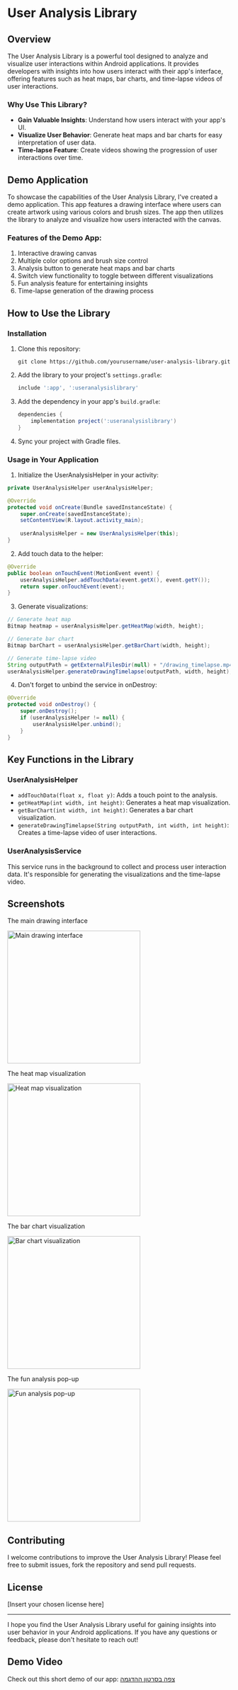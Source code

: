 # User Analysis Library

## Overview

The User Analysis Library is a powerful tool designed to analyze and visualize user interactions within Android applications. It provides developers with insights into how users interact with their app's interface, offering features such as heat maps, bar charts, and time-lapse videos of user interactions.

### Why Use This Library?

- **Gain Valuable Insights**: Understand how users interact with your app's UI.
- **Visualize User Behavior**: Generate heat maps and bar charts for easy interpretation of user data.
- **Time-lapse Feature**: Create videos showing the progression of user interactions over time.

## Demo Application

To showcase the capabilities of the User Analysis Library, I've created a demo application. This app features a drawing interface where users can create artwork using various colors and brush sizes. The app then utilizes the library to analyze and visualize how users interacted with the canvas.

### Features of the Demo App:

1. Interactive drawing canvas
2. Multiple color options and brush size control
3. Analysis button to generate heat maps and bar charts
4. Switch view functionality to toggle between different visualizations
5. Fun analysis feature for entertaining insights
6. Time-lapse generation of the drawing process

## How to Use the Library

### Installation

1. Clone this repository:
   ```
   git clone https://github.com/yourusername/user-analysis-library.git
   ```

2. Add the library to your project's `settings.gradle`:
   ```gradle
   include ':app', ':useranalysislibrary'
   ```

3. Add the dependency in your app's `build.gradle`:
   ```gradle
   dependencies {
       implementation project(':useranalysislibrary')
   }
   ```

4. Sync your project with Gradle files.

### Usage in Your Application

1. Initialize the UserAnalysisHelper in your activity:

```java
private UserAnalysisHelper userAnalysisHelper;

@Override
protected void onCreate(Bundle savedInstanceState) {
    super.onCreate(savedInstanceState);
    setContentView(R.layout.activity_main);
    
    userAnalysisHelper = new UserAnalysisHelper(this);
}
```

2. Add touch data to the helper:

```java
@Override
public boolean onTouchEvent(MotionEvent event) {
    userAnalysisHelper.addTouchData(event.getX(), event.getY());
    return super.onTouchEvent(event);
}
```

3. Generate visualizations:

```java
// Generate heat map
Bitmap heatmap = userAnalysisHelper.getHeatMap(width, height);

// Generate bar chart
Bitmap barChart = userAnalysisHelper.getBarChart(width, height);

// Generate time-lapse video
String outputPath = getExternalFilesDir(null) + "/drawing_timelapse.mp4";
userAnalysisHelper.generateDrawingTimelapse(outputPath, width, height);
```

4. Don't forget to unbind the service in onDestroy:

```java
@Override
protected void onDestroy() {
    super.onDestroy();
    if (userAnalysisHelper != null) {
        userAnalysisHelper.unbind();
    }
}
```

## Key Functions in the Library

### UserAnalysisHelper

- `addTouchData(float x, float y)`: Adds a touch point to the analysis.
- `getHeatMap(int width, int height)`: Generates a heat map visualization.
- `getBarChart(int width, int height)`: Generates a bar chart visualization.
- `generateDrawingTimelapse(String outputPath, int width, int height)`: Creates a time-lapse video of user interactions.

### UserAnalysisService

This service runs in the background to collect and process user interaction data. It's responsible for generating the visualizations and the time-lapse video.

## Screenshots

The main drawing interface

<img src="https://github.com/user-attachments/assets/8a8d283b-df04-4321-8f4b-3a4d81c2890a" width="300" alt="Main drawing interface">

The heat map visualization

<img src="https://github.com/user-attachments/assets/4b03f165-a78c-4ee3-8b7f-815e4f8ca129" width="300" alt="Heat map visualization">

The bar chart visualization

<img src="https://github.com/user-attachments/assets/f6c72837-1b45-424d-8ccb-34c9ea3463aa" width="300" alt="Bar chart visualization">

The fun analysis pop-up

<img src="https://github.com/user-attachments/assets/42ea7158-8a28-4a51-bda8-e36c3dcc15af" width="300" alt="Fun analysis pop-up">


## Contributing

I welcome contributions to improve the User Analysis Library! Please feel free to submit issues, fork the repository and send pull requests.

## License

[Insert your chosen license here]

---

I hope you find the User Analysis Library useful for gaining insights into user behavior in your Android applications. If you have any questions or feedback, please don't hesitate to reach out!

## Demo Video

Check out this short demo of our app:
[צפה בסרטון ההדגמה](https://drive.google.com/file/d/1lQ3_jZxcVoMA-lzghoIC_MPFOxovb2n8/view?usp=sharing)
